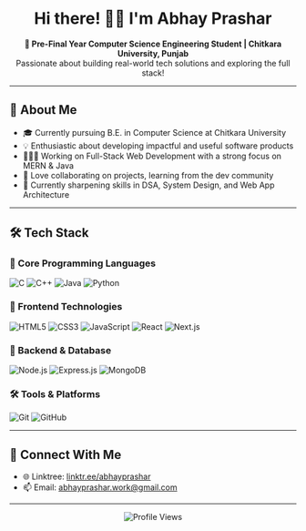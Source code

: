 <h1 align="center">Hi there! 👋🏻 I'm Abhay Prashar</h1>

<p align="center">
  <strong>🚀 Pre-Final Year Computer Science Engineering Student | Chitkara University, Punjab</strong><br>
  Passionate about building real-world tech solutions and exploring the full stack!
</p>

---

## 🧠 About Me

- 🎓 Currently pursuing B.E. in Computer Science at Chitkara University
- 💡 Enthusiastic about developing impactful and useful software products
- 👨🏻‍💻 Working on Full-Stack Web Development with a strong focus on MERN & Java
- 💬 Love collaborating on projects, learning from the dev community
- 🎯 Currently sharpening skills in DSA, System Design, and Web App Architecture

---

## 🛠️ Tech Stack

### 🧾 Core Programming Languages
  
![C](https://img.shields.io/badge/C-%2300599C.svg?style=for-the-badge&logo=c&logoColor=white)
![C++](https://img.shields.io/badge/C++-%2300599C.svg?style=for-the-badge&logo=c%2B%2B&logoColor=white)
![Java](https://img.shields.io/badge/Java-%23ED8B00.svg?style=for-the-badge&logo=openjdk&logoColor=white)
![Python](https://img.shields.io/badge/Python-3670A0?style=for-the-badge&logo=python&logoColor=ffdd54)



### 🎨 Frontend Technologies

![HTML5](https://img.shields.io/badge/HTML5-%23E34F26.svg?style=for-the-badge&logo=html5&logoColor=white)
![CSS3](https://img.shields.io/badge/CSS3-%231572B6.svg?style=for-the-badge&logo=css3&logoColor=white)
![JavaScript](https://img.shields.io/badge/JavaScript-%23323330.svg?style=for-the-badge&logo=javascript&logoColor=%23F7DF1E)
![React](https://img.shields.io/badge/React-%2320232a.svg?style=for-the-badge&logo=react&logoColor=%2361DAFB)
![Next.js](https://img.shields.io/badge/Next.js-%23000000.svg?style=for-the-badge&logo=next.js&logoColor=white)



### 🧩 Backend & Database

![Node.js](https://img.shields.io/badge/Node.js-339933?style=for-the-badge&logo=nodedotjs&logoColor=white)
![Express.js](https://img.shields.io/badge/Express.js-%23404d59.svg?style=for-the-badge&logo=express&logoColor=%2361DAFB)
![MongoDB](https://img.shields.io/badge/MongoDB-%2347A248.svg?style=for-the-badge&logo=mongodb&logoColor=white)

### 🛠 Tools & Platforms

![Git](https://img.shields.io/badge/Git-F05032?style=for-the-badge&logo=git&logoColor=white)
![GitHub](https://img.shields.io/badge/GitHub-%23121011.svg?style=for-the-badge&logo=github&logoColor=white)


---

## 🤝 Connect With Me

- 🌐 Linktree: [linktr.ee/abhayprashar](https://linktr.ee/abhayprashar)
- 📫 Email: abhayprashar.work@gmail.com

---

<p align="center">
  <img src="https://komarev.com/ghpvc/?username=abhay-prashar&label=Profile%20views&color=0e75b6&style=flat" alt="Profile Views" />
</p>
